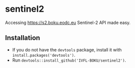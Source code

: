 # sentinel2

Accessing https://s2.boku.eodc.eu Sentinel-2 API made easy.

## Installation

* If you do not have the `devtools` package, install it with `install.packages('devtools')`.
* Run `devtools::install_github('IVFL-BOKU/sentinel2')`.

